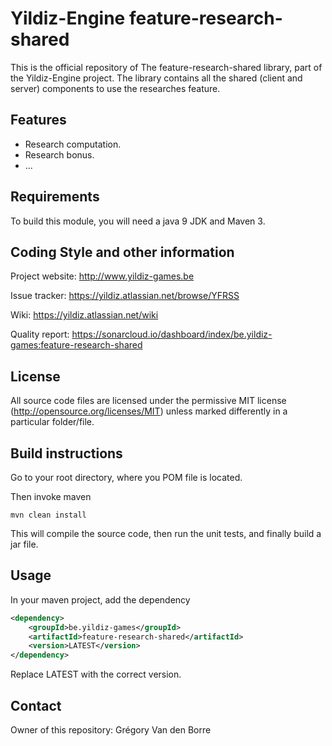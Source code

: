 # Yildiz-Engine feature-research-shared

This is the official repository of The feature-research-shared library, part of the Yildiz-Engine project.
The library contains all the shared (client and server) components to use the researches feature.

## Features

* Research computation.
* Research bonus.
* ...

## Requirements

To build this module, you will need a java 9 JDK and Maven 3.

## Coding Style and other information

Project website:
http://www.yildiz-games.be

Issue tracker:
https://yildiz.atlassian.net/browse/YFRSS

Wiki:
https://yildiz.atlassian.net/wiki

Quality report:
https://sonarcloud.io/dashboard/index/be.yildiz-games:feature-research-shared

## License

All source code files are licensed under the permissive MIT license
(http://opensource.org/licenses/MIT) unless marked differently in a particular folder/file.

## Build instructions

Go to your root directory, where you POM file is located.

Then invoke maven

	mvn clean install

This will compile the source code, then run the unit tests, and finally build a jar file.

## Usage

In your maven project, add the dependency

```xml
<dependency>
    <groupId>be.yildiz-games</groupId>
    <artifactId>feature-research-shared</artifactId>
    <version>LATEST</version>
</dependency>
```
Replace LATEST with the correct version.

## Contact
Owner of this repository: Grégory Van den Borre
